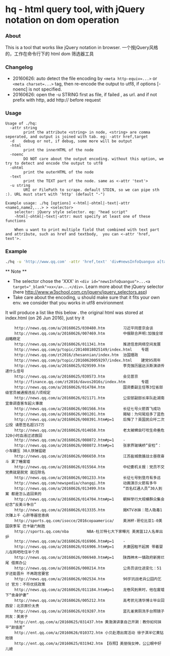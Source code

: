 # hq - html query tool, with jQuery notation on dom operation

### About
This is a tool that works like jQuery notation in browser.
一个按jQuery风格的，工作在命令行下的 html dom 筛选器工具

### Changelog
* 20160626: auto detect the file encoding by `<meta http-equiv=...>`  or `<meta charset=...>` tag, then re-encode the output to utf8, if options [-noenc] is not specified.
* 20160626: open the -u STRING first as file, if failed , as url. and if not prefix with http, add http:// before request

### Usage
```
Usage of ./hq:
  -attr string
        print the attribute <string> in node, <string> are comma seperated, and output is joined with tab. eg: -attr href,target
  -d    debug or not, if debug, some more will be output
  -html
        print the innerHTML of the node
  -noenc
        DO NOT care about the output encoding. without this option, we try to detect and encode the output to utf8
  -ohtml
        print the outerHTML of the node
  -text
        print the TEXT part of the node. same as <-attr 'text'>
  -u string
        URI or FilePath to scrape. default STDIN, so we can pipe sth :). URL must start with 'http' (default "-")

Example usage: ./hq [options] <-html|-ohtml|-text|-attr <name1,name2,...> > <selector>
    selector: jQuery style selector. eg: "head script"
    -html|-ohtml|-text|-attr: must specify at least one of these functions

    When u want to print multiple field that combined with text part and attribute, such as href and textbody,  you can <-attr 'href, text'>.
```

### Example

```bash
./hq -u 'http://www.qq.com' -attr 'href,text' 'div#newsInfoQuanguo a[target="_blank"]'  
```
** Note **
* The selector chose the 'XXX' in  `<div id="newsInfoQuanguo">...<a target="_blank">xx</a>...</div>`. Learn more about the jQuery selector (here http://www.w3school.com.cn/jquery/jquery_selectors.asp)
* Take care about the encoding, u should make sure that it fits your own env. we consider that you works in utf8 envirionment

It will produce a list like this below . the original html was stored at index.html (on 26 Jun 2016), just try it

        http://news.qq.com/a/20160625/030480.htm        习近平同普京会谈
        http://news.qq.com/a/20160626/007469.htm        中俄联合声明:加强全球战略稳定
        http://news.qq.com/a/20160626/011341.htm        推进信息网络空间发展
        http://news.qq.com/p/topic/20140818025149/index.html    专题
        http://news.qq.com/zt2016/zhesannian/index.htm  治国理政
        http://news.qq.com/p/topic/20160620059297/index.html    建党95周年
        http://news.qq.com/a/20160625/029599.htm        李克强历届达沃斯演讲传递什么信号
        http://news.qq.com/a/20160625/030573.htm        会见普京
        http://finance.qq.com/zt2016/davos2016s/index.htm       专题
        http://news.qq.com/a/20160626/014784.htm        国资委副主任等3位省部级官员被通报违反八项规定
        http://news.qq.com/a/20160626/021171.htm        公安部副部长率队赴湖南宜章调查客车起火事故
        http://news.qq.com/a/20160626/001566.htm        长征七号火箭首飞成功
        http://news.qq.com/a/20160626/001201.htm        揭秘：为何尾焰多了蓝色
        http://news.qq.com/a/20160626/008391.htm#p=1    后悔了？英国民众吁二次公投 请愿签名超157万
        http://news.qq.com/a/20160626/014658.htm        老太被蜱虫叮咬生命垂危 320小时血液过滤救回
        http://news.qq.com/a/20160626/008072.htm#p=1    -
        http://news.qq.com/a/20160626/008072.htm#p=1    张家界玻璃桥“安检”：小车碾压 30人铁锤猛砸
        http://news.qq.com/a/20160626/006650.htm        江苏盐城救援战士昼夜奋斗 累了睡废墟
        http://news.qq.com/a/20160626/015564.htm        中纪委机关报：党员不交党费就是脱党 就应除名
        http://news.qq.com/a/20160626/001233.htm        长征七号到登月有多远
        http://news.qq.com/newspedia/changqi.htm        动画演示火箭有多牛
        http://news.qq.com/a/20160626/013499.htm        “百名红通人员”30人到案 都是怎么追回来的
        http://news.qq.com/a/20160626/014704.htm#p=1    朝鲜举行大规模群众集会 纪念“反美斗争日”
        http://news.qq.com/a/20160626/013335.htm        揭KTV冰妹：陪人吸毒1次赚上千 心肝等器官患病
        http://sports.qq.com/isocce/2016copaamerica/    美洲杯-哥伦比亚1-0美国获季军 巴卡破门制胜
        http://sports.qq.com/nba        NBA-杜兰特七大下家曝光 美男篮12人名单出炉
        http://news.qq.com/a/20160626/016906.htm#p=1    -
        http://news.qq.com/a/20160626/016906.htm#p=1    夫妻因租不起房 带着婴儿在网吧吃住半个月
        http://news.qq.com/a/20160626/006940.htm#p=1    陕西神木一镇政府新房烂尾 借房办公
        http://news.qq.com/a/20160626/000214.htm        公务员谈仕途变化：51岁还能晋升 不再跑官要官
        http://news.qq.com/a/20160626/002534.htm        90岁抗战老兵公园内乞讨 官方：不符优抚政策
        http://news.qq.com/a/20160626/011184.htm#p=1    龙卷风到来时，他在废墟下“舍身护妻”
        http://news.qq.com/a/20160626/005212.htm        高考状元清华博士毕业回西安：北京房价太贵
        http://news.qq.com/a/20160626/019287.htm        蓝孔雀男厕洗手台照镜子 网友：美男子
        http://ent.qq.com/a/20160625/031437.htm 黄渤演讲拿自己开涮：教你如何抹平“颜值差”
        http://ent.qq.com/a/20160626/010372.htm 小贝赴港出席活动 徐子淇半亿黄钻抢镜
        http://ent.qq.com/a/20160625/031942.htm 【存照】美丽俏女神，公公眼中好儿媳  
